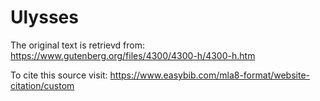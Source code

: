 # Ulysses

The original text is retrievd from: https://www.gutenberg.org/files/4300/4300-h/4300-h.htm


To cite this source visit: https://www.easybib.com/mla8-format/website-citation/custom




